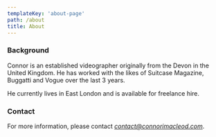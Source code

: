 ```yaml
---
templateKey: 'about-page'
path: /about
title: About
---
```

### Background
Connor is an established videographer originally from the Devon in the United Kingdom. He has worked with the likes of Suitcase Magazine, Buggatti and Vogue over the last 3 years.

He currently lives in East London and is available for freelance hire.

### Contact
For more information, please contact *contact@connorimacleod.com*.
